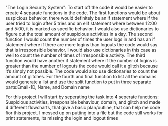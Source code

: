 "The Login Security System":
To start off the code it would be easier to create 4 separate functions in the code. The first functions would be about suspicious behavior, there would definitely be an if statement where if the user tried to login after 5 tries and an elif  statement where between 12:00 and 5:00, it is marked as specific behavior. I would also use dictionaries to figure out the total amount of suspicious activities in a day. The second function I would count the number of times the user logs in and has an if statement where if there are more logins than logouts the code would say that is irresponsible behavior. I would also use dictionaries in this case as well to count the number of times of irresponsible activity. The third function would have another if statement where if the number of logins is greater than the number of logouts the code would call it a glitch because it’s simply not possible. The code would also use dictionaries to count the amount of glitches. For the fourth and final function to list all the domains would generate a list  and use the split function to put in three separate parts:Email-1D, Name, and Domain name 

For this project I will start by seperating the task into 4 seperate functions: Suspicious activities, irresponsible behaviour, domain, and glitch and made 4 different flowcharts, that give a basic plan/outline, that can help me code fior this project.
I messed up on putting into a file but the code still works for print statements, its missing the login and logout times

